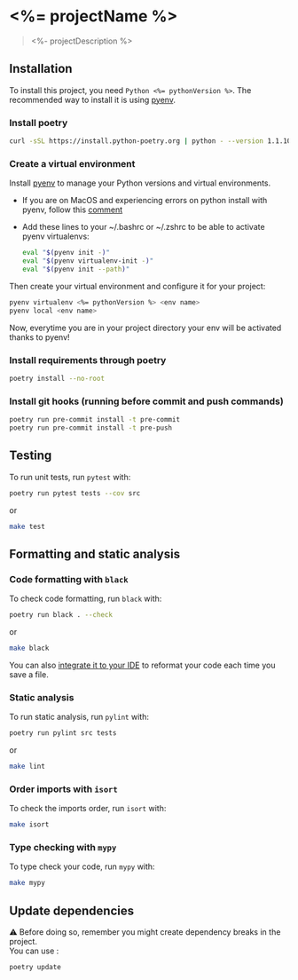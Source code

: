 # <%= projectName %>

> <%- projectDescription %>

## Installation

To install this project, you need `Python <%= pythonVersion %>`.
The recommended way to install it is using [pyenv](https://github.com/pyenv/pyenv).

### Install poetry

```bash
curl -sSL https://install.python-poetry.org | python - --version 1.1.10
```
### Create a virtual environment 

Install [pyenv](https://github.com/pyenv/pyenv) to manage your Python versions and virtual environments.
- If you are on MacOS and experiencing errors on python install with pyenv, follow this [comment](https://github.com/pyenv/pyenv/issues/1740#issuecomment-738749988)
- Add these lines to your ~/.bashrc or ~/.zshrc to be able to activate pyenv virtualenvs:

    ```bash
    eval "$(pyenv init -)"
    eval "$(pyenv virtualenv-init -)"
    eval "$(pyenv init --path)"
    ```

Then create your virtual environment and configure it for your project:

```bash
pyenv virtualenv <%= pythonVersion %> <env name>
pyenv local <env name>
```
Now, everytime you are in your project directory your env will be activated thanks to pyenv!
### Install requirements through poetry

```bash
poetry install --no-root
```

### Install git hooks (running before commit and push commands)

```bash
poetry run pre-commit install -t pre-commit
poetry run pre-commit install -t pre-push
```

## Testing

To run unit tests, run `pytest` with:
```bash
poetry run pytest tests --cov src
```
or
```bash
make test
```

## Formatting and static analysis

### Code formatting with `black`

To check code formatting, run `black` with:
```bash
poetry run black . --check
```
or
```bash
make black
```

You can also [integrate it to your IDE](https://black.readthedocs.io/en/stable/integrations/editors.html) to reformat
your code each time you save a file.

### Static analysis

To run static analysis, run `pylint` with:
```bash
poetry run pylint src tests
```
or
```bash
make lint
```

### Order imports with `isort`

To check the imports order, run `isort` with:
```bash
make isort
```

### Type checking with `mypy`

To type check your code, run `mypy` with:
```bash
make mypy
```


## Update dependencies
:warning: Before doing so, remember you might create dependency breaks in the project. <br />
You can use :
```bash
poetry update
```
